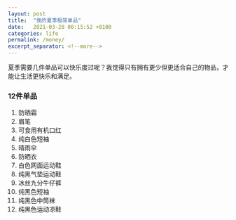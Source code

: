 ```yaml
---
layout: post
title:  "我的夏季极简单品"
date:   2021-03-28 00:15:52 +0100
categories: life
permalink: /money/
excerpt_separator: <!--more-->
---
```


夏季需要几件单品可以快乐度过呢？我觉得只有拥有更少但更适合自己的物品，才能让生活更快乐和满足。

<!--more-->

### 12件单品

1. 防晒霜
2. 眉笔
3. 可食用有机口红
4. 纯白色短袖
5. 晴雨伞
6. 防晒衣
7. 白色网面运动鞋
8. 纯黑气垫运动鞋
9. 冰丝九分牛仔裤
10. 纯黑色短袖
11. 纯黑色中筒袜
12. 纯黑色运动凉鞋